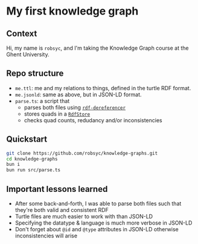 # My first knowledge graph

## Context

Hi, my name is `robsyc`, and I'm taking the Knowledge Graph course at the Ghent University.

## Repo structure

- `me.ttl`: me and my relations to things, defined in the turtle RDF format.
- `me.jsonld`: same as above, but in JSON-LD format.
- `parse.ts`: a script that 
    - parses both files using [`rdf-dereferencer`](https://github.com/rubensworks/rdf-dereference.js/tree/master)
    - stores quads in a [`RdfStore`](https://github.com/rubensworks/rdf-stores.js)
    - checks quad counts, redudancy and/or inconsistencies

## Quickstart

```bash
git clone https://github.com/robsyc/knowledge-graphs.git
cd knowledge-graphs
bun i
bun run src/parse.ts
```

## Important lessons learned

- After some back-and-forth, I was able to parse both files such that they're both valid and consistent RDF
- Turtle files are much easier to work with than JSON-LD
- Specifying the datatype & language is much more verbose in JSON-LD
- Don't forget about `@id` and `@type` attributes in JSON-LD otherwise inconsistencies will arise